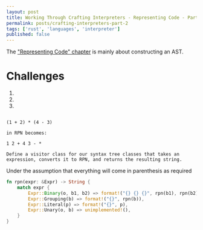 ```yaml
---
layout: post
title: Working Through Crafting Interpreters - Representing Code - Part 2
permalink: posts/crafting-interpreters-part-2
tags: ['rust', 'languages', 'interpreter']
published: false
---
```


The ["Representing Code" chapter](https://craftinginterpreters.com/representing-code.html) is mainly about constructing an AST.

# Challenges
1. 
2. 
3. 
```In Reverse Polish Notation (RPN), the operands to an arithmetic operator are both placed before the operator, so 1 + 2 becomes 1 2 +. Evaluation proceeds from left to right. Numbers are pushed onto an implicit stack. An arithmetic operator pops the top two numbers, performs the operation, and pushes the result. Thus, this:

(1 + 2) * (4 - 3)

in RPN becomes:

1 2 + 4 3 - *

Define a visitor class for our syntax tree classes that takes an expression, converts it to RPN, and returns the resulting string.
```

Under the assumption that everything will come in parenthesis as required 

```rust
fn rpn(expr: &Expr) -> String {
    match expr {
        Expr::Binary(o, b1, b2) => format!("{} {} {}", rpn(b1), rpn(b2), o),
        Expr::Grouping(b) => format!("{}", rpn(b)),
        Expr::Literal(p) => format!("{}", p),
        Expr::Unary(o, b) => unimplemented!(),
    }
}
```